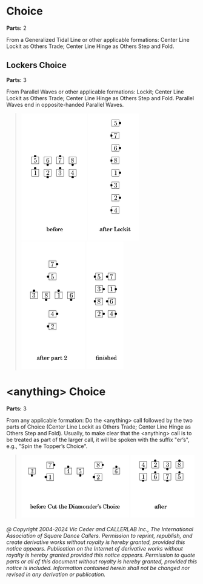
# Choice

**Parts:** 2  

From a Generalized Tidal Line or other applicable formations:
Center Line Lockit as Others Trade; Center Line Hinge as Others Step and Fold.

## Lockers Choice

**Parts:** 3

From Parallel Waves or other applicable formations:
Lockit; Center Line Lockit as Others Trade;
Center Line Hinge as Others Step and Fold.
Parallel Waves end in opposite-handed Parallel Waves.


>
> ![alt](lockers_choice-1.png)
> ![alt](lockers_choice-2.png)
> ![alt](lockers_choice-3.png)
> ![alt](lockers_choice-4.png)
>

# \<anything> Choice

**Parts:** 3

From any applicable formation: Do the \<anything> call
followed by the two parts of Choice (Center Line Lockit as Others Trade;
Center Line Hinge as Others Step and Fold).
Usually, to make clear that the \<anything> call
is to be treated as part of the larger call,
it will be spoken with the suffix "er’s", e.g., "Spin the Topper’s Choice".

>
> ![alt](anything_choice-1.png)
> ![alt](anything_choice-2.png)
>

###### @ Copyright 2004-2024 Vic Ceder and CALLERLAB Inc., The International Association of Square Dance Callers. Permission to reprint, republish, and create derivative works without royalty is hereby granted, provided this notice appears. Publication on the Internet of derivative works without royalty is hereby granted provided this notice appears. Permission to quote parts or all of this document without royalty is hereby granted, provided this notice is included. Information contained herein shall not be changed nor revised in any derivation or publication.
